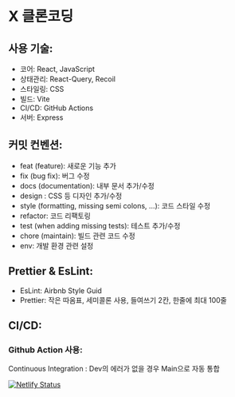 
# X 클론코딩

## 사용 기술:
- 코어: React, JavaScript
- 상태관리: React-Query, Recoil
- 스타일링: CSS
- 빌드: Vite
- CI/CD: GitHub Actions
- 서버: Express

## 커밋 컨벤션:
- feat (feature): 새로운 기능 추가
- fix (bug fix): 버그 수정
- docs (documentation): 내부 문서 추가/수정
- design : CSS 등 디자인 추가/수정
- style (formatting, missing semi colons, …): 코드 스타일 수정
- refactor: 코드 리팩토링
- test (when adding missing tests): 테스트 추가/수정
- chore (maintain): 빌드 관련 코드 수정
- env: 개발 환경 관련 설정

## Prettier & EsLint:
- EsLint: Airbnb Style Guid
- Prettier: 작은 따옴표, 세미콜론 사용, 들여쓰기 2칸, 한줄에 최대 100줄

## CI/CD:
### Github Action 사용:
Continuous Integration : Dev의 에러가 없을 경우 Main으로 자동 통합

[![Netlify Status](https://api.netlify.com/api/v1/badges/671e2d79-6b33-4131-ad49-88105ca04129/deploy-status)](https://app.netlify.com/sites/twitter42/deploys)
